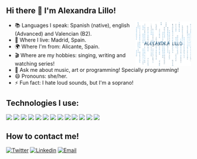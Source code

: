 

## Hi there 👋 I'm Alexandra Lillo! </h1>
<img width="30%" align="right" alt="Github" src="matrix-transparent (1).gif" />
  <div>
  <ul>
<li> 📚 Languages I speak: Spanish (native), english (Advanced) and Valencian (B2).</li> 
<li> 🏢 Where I live: Madrid, Spain. </li>
<li> 🌍 Where I'm from: Alicante, Spain. </li>
<li> 🎬 Where are my hobbies: singing, writing and watching series! </li>
<li> 💬 Ask me about music, art or programming! Specially programming! </li>
<li> 😄 Pronouns: she/her. </li>
<li> ⚡ Fun fact: I hate loud sounds, but I'm a soprano! </li>
  </ul>
    </div>
  

## Technologies I use:
<img src="https://img.shields.io/badge/-VS%20Code-007ACC?style=for-the-badge&logo=visual%20studio%20code&logoColor=white"> <img src = "https://img.shields.io/badge/HTML5-E34F26?style=for-the-badge&logo=html5&logoColor=white"> <img src = "https://img.shields.io/badge/CSS3-1572B6?style=for-the-badge&logo=css3&logoColor=white"> <img src="https://img.shields.io/badge/Sass-CC6699?style=for-the-badge&logo=sass&logoColor=white">
<img src="https://img.shields.io/badge/Bootstrap-563D7C?style=for-the-badge&logo=bootstrap&logoColor=white">
<img src="https://img.shields.io/badge/JavaScript-F7DF1E?style=for-the-badge&logo=javascript&logoColor=black">
<img src="https://img.shields.io/badge/React-20232A?style=for-the-badge&logo=react&logoColor=61DAFB">
<img src="https://img.shields.io/badge/SQLite-07405E?style=for-the-badge&logo=sqlite&logoColor=white">
<img src="https://img.shields.io/badge/Express.js-404D59?style=for-the-badge">
<img src="https://img.shields.io/badge/Node.js-43853D?style=for-the-badge&logo=node.js&logoColor=white">
<img src="https://img.shields.io/badge/-Git-F1502F?style=for-the-badge&logo=git&logoColor=FFFFFF">
<img src="https://img.shields.io/badge/-Github-000000?style=for-the-badge&logo=github&logoColor=FFFFFF">
<img src="https://img.shields.io/badge/Heroku-430098?style=for-the-badge&logo=heroku&logoColor=white">



## How to contact me!
[![Twitter](https://img.shields.io/badge/-Twitter-1ca0f1?style=flat&labelColor=1ca0f1&logo=twitter&logoColor=white&link=https://twitter.com/thezarigueya)](https://twitter.com/thezarigueya)
[![Linkedin](https://img.shields.io/badge/-LinkedIn-blue?style=flat&logo=Linkedin&logoColor=white&link=https://www.linkedin.com/in/alexandralillorios/)](https://www.linkedin.com/in/alexandralillorios/)
[![Email](https://img.shields.io/badge/-Email-c14438?style=flat&logo=Gmail&logoColor=white&link=mailto:alexandralillor@gmail.com)](mailto:alexandralillor@gmail.com)
